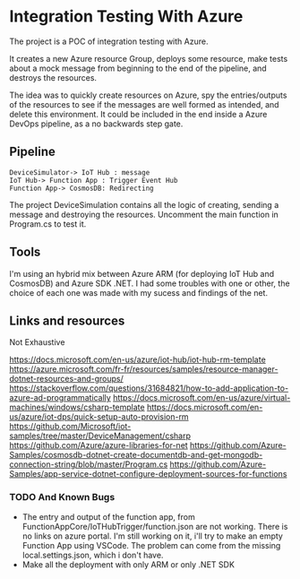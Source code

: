 # Integration Testing With Azure

The project is a POC of integration testing with Azure.

It creates a new Azure resource Group, deploys some resource, make tests about a mock message from beginning to the end of the pipeline, and destroys the resources.

The idea was to quickly create resources on Azure, spy the entries/outputs of the resources to see if the messages are well formed as intended, and delete this environment. 
It could be included in the end inside a Azure DevOps pipeline, as a no backwards step gate.

## Pipeline

```sequence
DeviceSimulator-> IoT Hub : message
IoT Hub-> Function App : Trigger Event Hub
Function App-> CosmosDB: Redirecting
```

The project DeviceSimulation contains all the logic of creating, sending a message and destroying the resources. Uncomment the main function in Program.cs to test it.
## Tools

I'm using an hybrid mix between Azure ARM (for deploying IoT Hub and CosmosDB) and Azure SDK .NET. I had some troubles with one or other, the choice of each one was made with my sucess and findings of the net.

## Links and resources

Not Exhaustive

https://docs.microsoft.com/en-us/azure/iot-hub/iot-hub-rm-template
https://azure.microsoft.com/fr-fr/resources/samples/resource-manager-dotnet-resources-and-groups/
https://stackoverflow.com/questions/31684821/how-to-add-application-to-azure-ad-programmatically
https://docs.microsoft.com/en-us/azure/virtual-machines/windows/csharp-template
https://docs.microsoft.com/en-us/azure/iot-dps/quick-setup-auto-provision-rm
https://github.com/Microsoft/iot-samples/tree/master/DeviceManagement/csharp
https://github.com/Azure/azure-libraries-for-net
https://github.com/Azure-Samples/cosmosdb-dotnet-create-documentdb-and-get-mongodb-connection-string/blob/master/Program.cs
https://github.com/Azure-Samples/app-service-dotnet-configure-deployment-sources-for-functions

### TODO And Known Bugs

- The entry and output of the function app, from FunctionAppCore/IoTHubTrigger/function.json are not working. There is no links on azure portal. I'm still working on it, i'll try to make an empty Function App using VSCode. The problem can come from the missing local.settings.json, which i don't have.
-  Make all the deployment with only ARM or only .NET SDK
